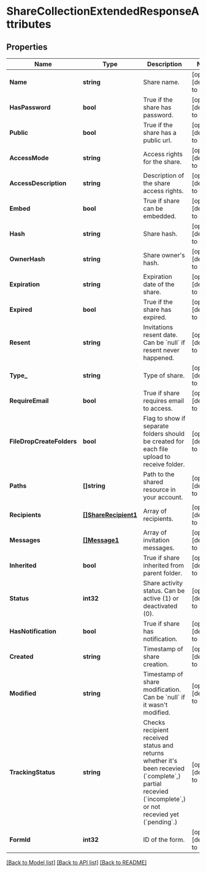 # ShareCollectionExtendedResponseAttributes

## Properties
Name | Type | Description | Notes
------------ | ------------- | ------------- | -------------
**Name** | **string** | Share name. | [optional] [default to null]
**HasPassword** | **bool** | True if the share has password. | [optional] [default to null]
**Public** | **bool** | True if the share has a public url. | [optional] [default to null]
**AccessMode** | **string** | Access rights for the share. | [optional] [default to null]
**AccessDescription** | **string** | Description of the share access rights. | [optional] [default to null]
**Embed** | **bool** | True if share can be embedded. | [optional] [default to null]
**Hash** | **string** | Share hash. | [optional] [default to null]
**OwnerHash** | **string** | Share owner&#x27;s hash. | [optional] [default to null]
**Expiration** | **string** | Expiration date of the share. | [optional] [default to null]
**Expired** | **bool** | True if the share has expired. | [optional] [default to null]
**Resent** | **string** | Invitations resent date. Can be &#x60;null&#x60; if resent never happened. | [optional] [default to null]
**Type_** | **string** | Type of share. | [optional] [default to null]
**RequireEmail** | **bool** | True if share requires email to access. | [optional] [default to null]
**FileDropCreateFolders** | **bool** | Flag to show if separate folders should be created for each file upload to receive folder. | [optional] [default to null]
**Paths** | **[]string** | Path to the shared resource in your account. | [optional] [default to null]
**Recipients** | [**[]ShareRecipient1**](ShareRecipient_1.md) | Array of recipients. | [optional] [default to null]
**Messages** | [**[]Message1**](Message_1.md) | Array of invitation messages. | [optional] [default to null]
**Inherited** | **bool** | True if share inherited from parent folder. | [optional] [default to null]
**Status** | **int32** | Share activity status. Can be active (1) or deactivated (0). | [optional] [default to null]
**HasNotification** | **bool** | True if share has notification. | [optional] [default to null]
**Created** | **string** | Timestamp of share creation. | [optional] [default to null]
**Modified** | **string** | Timestamp of share modification. Can be &#x60;null&#x60; if it wasn&#x27;t modified. | [optional] [default to null]
**TrackingStatus** | **string** | Checks recipient received status and returns whether it&#x27;s been recevied (&#x60;complete&#x60;,) partial recevied (&#x60;incomplete&#x60;,) or not recevied yet (&#x60;pending&#x60;.) | [optional] [default to null]
**FormId** | **int32** | ID of the form. | [optional] [default to null]

[[Back to Model list]](../README.md#documentation-for-models) [[Back to API list]](../README.md#documentation-for-api-endpoints) [[Back to README]](../README.md)

